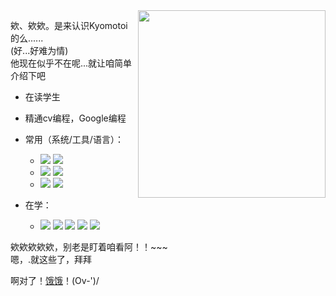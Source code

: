 <img align="right" src="https://cdn.jsdelivr.net/gh/Kyomotoi/CDN@master/noting/iina1.png" width='300px'>

欸、欸欸。是来认识Kyomotoi的么......<br>
(好...好难为情)<br>
他现在似乎不在呢...就让咱简单介绍下吧

- 在读学生

- 精通cv编程，Google编程

- 常用（系统/工具/语言）：
  - ![](https://img.shields.io/badge/Windows10-0078d6?style=flat-square&logo=windows&logoColor=fff) ![](https://img.shields.io/badge/Debian-A81D33?style=flat-square&logo=Debian&logoColor=fff)
  - ![](https://img.shields.io/badge/IDE-Visual%20Studio%20Code-007acc?style=flat-square&logo=visual-studio-code&logoColor=fff) ![](https://img.shields.io/badge/IDE-Android%20Studio-3DDC84?style=flat-square&logo=android-studio&logoColor=fff)
  - ![](https://img.shields.io/badge/-Python-3776ab?style=flat-square&logo=Python&logoColor=fff) ![](https://img.shields.io/badge/-Go-00ADD8?style=flat-square&logo=Go&logoColor=fff)

- 在学：
  - ![](https://img.shields.io/badge/-Java-007396?style=flat-square&logo=Java&logoColor=fff) ![](https://img.shields.io/badge/-Dart-0175C2?style=flat-square&logo=Dart&logoColor=fff) ![](https://img.shields.io/badge/-JavaScript-F7DF1E?style=flat-square&logo=JavaScript&logoColor=fff) ![](https://img.shields.io/badge/-TypeScript-3178C6?style=flat-square&logo=TypeScript&logoColor=fff) ![](https://img.shields.io/badge/-Vue.js-4FC08D?style=flat-square&logo=Vue.js&logoColor=fff)

欸欸欸欸欸，别老是盯着咱看阿！！~~~<br>
嗯，.就这些了，拜拜

啊对了！[饿饿](https://www.afdian.net/@Kyomotoi)！(Ov-')/
